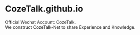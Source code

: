 # CozeTalk.github.io
Official Wechat Account: CozeTalk.  <br>
We construct CozeTalk-Net to share Experience and Knowledge.
